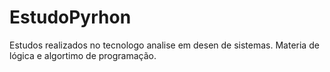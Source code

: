 # EstudoPyrhon
 Estudos realizados no tecnologo analise em desen de sistemas. Materia de lógica e algortimo de programação.
